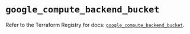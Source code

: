 # `google_compute_backend_bucket`

Refer to the Terraform Registry for docs: [`google_compute_backend_bucket`](https://registry.terraform.io/providers/hashicorp/google/5.14.0/docs/resources/compute_backend_bucket).
